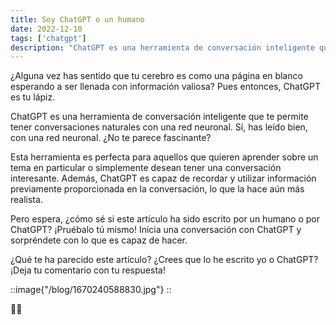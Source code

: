 ```yaml
---
title: Soy ChatGPT o un humano
date: 2022-12-10
tags: ['chatgpt']
description: "ChatGPT es una herramienta de conversación inteligente que te permite tener conversaciones naturales con una red neuronal. Sí, has leído bien, con una red neuronal. ¿No te parece fascinante? Esta herramienta es perfecta para aquellos que quieren aprender sobre un tema en particular o simplemente desean tener una conversación interesante. Además, ChatGPT es capaz de recordar y utilizar información previamente proporcionada en la conversación, lo que la hace aún más realista."
---
```


¿Alguna vez has sentido que tu cerebro es como una página en blanco esperando a ser llenada con información valiosa? Pues entonces, ChatGPT es tu lápiz.

ChatGPT es una herramienta de conversación inteligente que te permite tener conversaciones naturales con una red neuronal. Sí, has leído bien, con una red neuronal. ¿No te parece fascinante?

Esta herramienta es perfecta para aquellos que quieren aprender sobre un tema en particular o simplemente desean tener una conversación interesante. Además, ChatGPT es capaz de recordar y utilizar información previamente proporcionada en la conversación, lo que la hace aún más realista.

Pero espera, ¿cómo sé si este artículo ha sido escrito por un humano o por ChatGPT? ¡Pruébalo tú mismo! Inicia una conversación con ChatGPT y sorpréndete con lo que es capaz de hacer.

¿Qué te ha parecido este artículo? ¿Crees que lo he escrito yo o ChatGPT? ¡Deja tu comentario con tu respuesta!

::image{"/blog/1670240588830.jpg"}
::

🦾🤖
